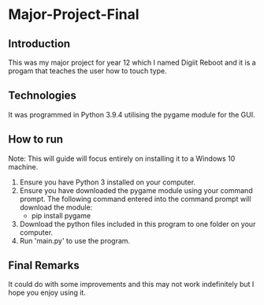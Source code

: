 # Major-Project-Final

## Introduction
This was my major project for year 12 which I named Digiit Reboot and it is a progam that teaches the user how to touch type.

## Technologies
It was programmed in Python 3.9.4 utilising the pygame module for the GUI.

## How to run
Note: This will guide will focus entirely on installing it to a Windows 10 machine.

1. Ensure you have Python 3 installed on your computer.
2. Ensure you have downloaded the pygame module using your command prompt. The following command entered into the command prompt will download the module:
    - pip install pygame
3. Download the python files included in this program to one folder on your computer.
4. Run 'main.py' to use the program.

## Final Remarks
It could do with some improvements and this may not work indefinitely but I hope you enjoy using it.
